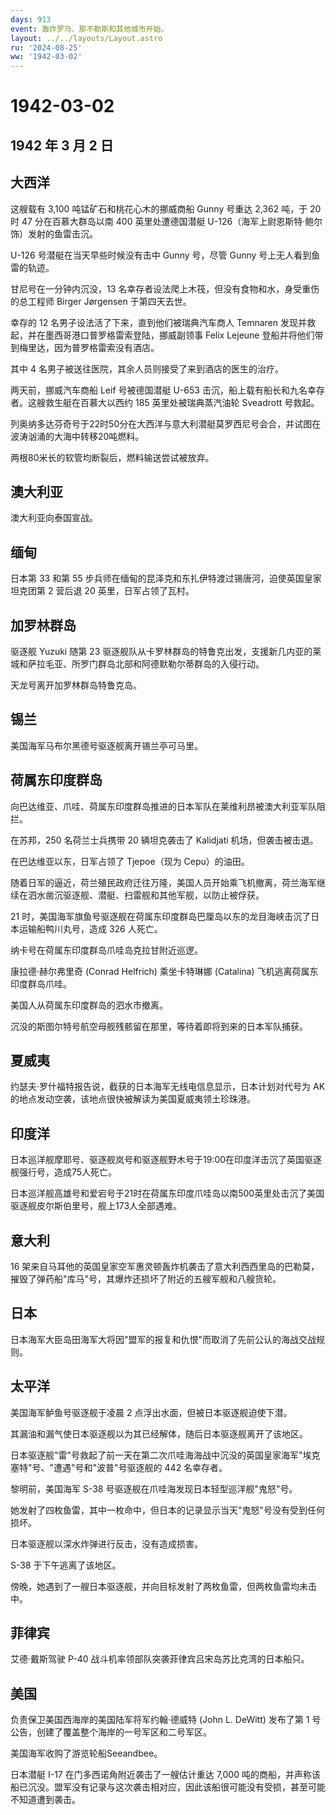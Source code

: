 ```yaml
---
days: 913
event: 轰炸罗马、那不勒斯和其他城市开始。
layout: ../../layouts/Layout.astro
ru: '2024-08-25'
ww: '1942-03-02'
---
```


# 1942-03-02

## 1942 年 3 月 2 日

## 大西洋

这艘载有 3,100 吨锰矿石和桃花心木的挪威商船 Gunny 号重达 2,362 吨，于 20
时 47 分在百慕大群岛以南 400 英里处遭德国潜艇
U-126（海军上尉恩斯特·鲍尔饰）发射的鱼雷击沉。

U-126 号潜艇在当天早些时候没有击中 Gunny 号，尽管 Gunny
号上无人看到鱼雷的轨迹。

甘尼号在一分钟内沉没，13
名幸存者设法爬上木筏，但没有食物和水，身受重伤的总工程师 Birger
Jørgensen 于第四天去世。

幸存的 12 名男子设法活了下来，直到他们被瑞典汽车商人 Temnaren
发现并救起，并在墨西哥港口普罗格雷索登陆，挪威副领事 Felix Lejeune
登船并将他们带到梅里达，因为普罗格雷索没有酒店。

其中 4 名男子被送往医院，其余人员则接受了来到酒店的医生的治疗。

两天前，挪威汽车商船 Leif 号被德国潜艇 U-653
击沉，船上载有船长和九名幸存者。这艘救生艇在百慕大以西约 185
英里处被瑞典蒸汽油轮 Sveadrott 号救起。

列奥纳多达芬奇号于22时50分在大西洋与意大利潜艇莫罗西尼号会合，并试图在波涛汹涌的大海中转移20吨燃料。

两根80米长的软管均断裂后，燃料输送尝试被放弃。

## 澳大利亚

澳大利亚向泰国宣战。

## 缅甸

日本第 33 和第 55
步兵师在缅甸的昆泽克和东扎伊特渡过锡唐河，迫使英国皇家坦克团第 2 营后退
20 英里，日军占领了瓦村。

## 加罗林群岛

驱逐舰 Yuzuki 随第 23
驱逐舰队从卡罗林群岛的特鲁克出发，支援新几内亚的莱城和萨拉毛亚、所罗门群岛北部和阿德默勒尔蒂群岛的入侵行动。

天龙号离开加罗林群岛特鲁克岛。

## 锡兰

美国海军马布尔黑德号驱逐舰离开锡兰亭可马里。

## 荷属东印度群岛

向巴达维亚、爪哇、荷属东印度群岛推进的日本军队在莱维利昂被澳大利亚军队阻拦。

在苏邦，250 名荷兰士兵携带 20 辆坦克袭击了 Kalidjati
机场，但袭击被击退。

在巴达维亚以东，日军占领了 Tjepoe（现为 Cepu）的油田。

随着日军的逼近，荷兰殖民政府迁往万隆，美国人员开始乘飞机撤离，荷兰海军继续在泗水凿沉驱逐舰、潜艇、扫雷舰和其他军舰，以防止被俘获。

21
时，美国海军旗鱼号驱逐舰在荷属东印度群岛巴厘岛以东的龙目海峡击沉了日本运输船鸭川丸号，造成
326 人死亡。

纳卡号在荷属东印度群岛爪哇岛克拉甘附近巡逻。

康拉德·赫尔弗里奇 (Conrad Helfrich) 乘坐卡特琳娜 (Catalina)
飞机逃离荷属东印度群岛爪哇。

美国人从荷属东印度群岛的泗水市撤离。

沉没的斯图尔特号航空母舰残骸留在那里，等待着即将到来的日本军队捕获。

## 夏威夷

约瑟夫·罗什福特报告说，截获的日本海军无线电信息显示，日本计划对代号为 AK
的地点发动空袭，该地点很快被解读为美国夏威夷领土珍珠港。

## 印度洋

日本巡洋舰摩耶号、驱逐舰岚号和驱逐舰野木号于19:00在印度洋击沉了英国驱逐舰强行号，造成75人死亡。

日本巡洋舰高雄号和爱宕号于21时在荷属东印度爪哇岛以南500英里处击沉了美国驱逐舰皮尔斯伯里号，舰上173人全部遇难。

## 意大利

16
架来自马耳他的英国皇家空军惠灵顿轰炸机袭击了意大利西西里岛的巴勒莫，摧毁了弹药船"库马"号，其爆炸还损坏了附近的五艘军舰和八艘货轮。

## 日本

日本海军大臣岛田海军大将因"盟军的报复和仇恨"而取消了先前公认的海战交战规则。

## 太平洋

美国海军鲈鱼号驱逐舰于凌晨 2 点浮出水面，但被日本驱逐舰迫使下潜。

其漏油和漏气使日本驱逐舰以为其已经解体，随后日本驱逐舰离开了该地区。

日本驱逐舰"雷"号救起了前一天在第二次爪哇海海战中沉没的英国皇家海军"埃克塞特"号、"遭遇"号和"波普"号驱逐舰的
442 名幸存者。

黎明前，美国海军 S-38 号驱逐舰在爪哇海发现日本轻型巡洋舰"鬼怒"号。

她发射了四枚鱼雷，其中一枚命中，但日本的记录显示当天"鬼怒"号没有受到任何损坏。

日本驱逐舰以深水炸弹进行反击，没有造成损害。

S-38 于下午逃离了该地区。

傍晚，她遇到了一艘日本驱逐舰，并向目标发射了两枚鱼雷，但两枚鱼雷均未击中。

## 菲律宾

艾德·戴斯驾驶 P-40 战斗机率领部队突袭菲律宾吕宋岛苏比克湾的日本船只。

## 美国

负责保卫美国西海岸的美国陆军将军约翰·德威特 (John L. DeWitt) 发布了第 1
号公告，创建了覆盖整个海岸的一号军区和二号军区。

美国海军收购了游览轮船Seeandbee。

日本潜艇 I-17 在门多西诺角附近袭击了一艘估计重达 7,000
吨的商船，并声称该船已沉没。盟军没有记录与这次袭击相对应，因此该船很可能没有受损，甚至可能不知道遭到袭击。
